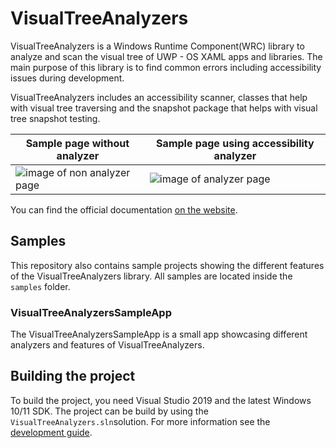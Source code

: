 # VisualTreeAnalyzers

VisualTreeAnalyzers is a Windows Runtime Component(WRC) library to analyze and scan the visual tree of UWP - OS XAML apps and libraries.
The main purpose of this library is to find common errors including accessibility issues during development.

VisualTreeAnalyzers includes an accessibility scanner, classes that help with visual tree traversing and the snapshot package that helps with visual tree snapshot testing.

| Sample page without analyzer | Sample page using accessibility analyzer |
|---|---|
|![image of non analyzer page](./docs/images/AccessibilityAnalyzerPageBefore.png)|![image of analyzer page](./docs/images/AccessibilityAnalyzerPageAfter.png)|

You can find the official documentation [on the website](https://chingucoding.github.io/VisualTreeAnalyzers/website/index.html).

## Samples
This repository also contains sample projects showing the different features of the VisualTreeAnalyzers library. All samples are located inside the `samples` folder.

### VisualTreeAnalyzersSampleApp
The VisualTreeAnalyzersSampleApp is a small app showcasing different analyzers and features of VisualTreeAnalyzers.

## Building the project
To build the project, you need Visual Studio 2019 and the latest Windows 10/11 SDK.
The project can be build by using the `VisualTreeAnalyzers.sln`solution.
For more information see the [development guide](./docs/development/development.md).
